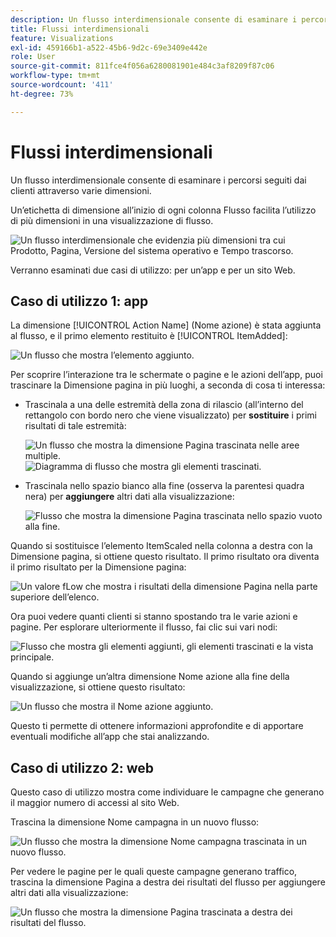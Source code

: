 ```yaml
---
description: Un flusso interdimensionale consente di esaminare i percorsi seguiti dai clienti attraverso varie dimensioni.
title: Flussi interdimensionali
feature: Visualizations
exl-id: 459166b1-a522-45b6-9d2c-69e3409e442e
role: User
source-git-commit: 811fce4f056a6280081901e484c3af8209f87c06
workflow-type: tm+mt
source-wordcount: '411'
ht-degree: 73%

---
```


# Flussi interdimensionali

Un flusso interdimensionale consente di esaminare i percorsi seguiti dai clienti attraverso varie dimensioni.

Un’etichetta di dimensione all’inizio di ogni colonna Flusso facilita l’utilizzo di più dimensioni in una visualizzazione di flusso.

![Un flusso interdimensionale che evidenzia più dimensioni tra cui Prodotto, Pagina, Versione del sistema operativo e Tempo trascorso.](assets/flow.png)

Verranno esaminati due casi di utilizzo: per un’app e per un sito Web.

## Caso di utilizzo 1: app

La dimensione [!UICONTROL Action Name] (Nome azione) è stata aggiunta al flusso, e il primo elemento restituito è [!UICONTROL ItemAdded]:

![Un flusso che mostra l’elemento aggiunto.](assets/multi-dimensional-flow.png)

Per scoprire l’interazione tra le schermate o pagine e le azioni dell’app, puoi trascinare la Dimensione pagina in più luoghi, a seconda di cosa ti interessa:

* Trascinala a una delle estremità della zona di rilascio (all’interno del rettangolo con bordo nero che viene visualizzato) per **sostituire** i primi risultati di tale estremità:

  ![Un flusso che mostra la dimensione Pagina trascinata nelle aree multiple.](assets/multi-dimensional-flow2.png) ![Diagramma di flusso che mostra gli elementi trascinati.](assets/multi-dimensional-flow3.png)

* Trascinala nello spazio bianco alla fine (osserva la parentesi quadra nera) per **aggiungere** altri dati alla visualizzazione:

  ![Flusso che mostra la dimensione Pagina trascinata nello spazio vuoto alla fine.](assets/multi-dimensional-flow4.png)

Quando si sostituisce l’elemento ItemScaled nella colonna a destra con la Dimensione pagina, si ottiene questo risultato. Il primo risultato ora diventa il primo risultato per la Dimensione pagina:

![Un valore fLow che mostra i risultati della dimensione Pagina nella parte superiore dell’elenco.](assets/multi-dimensional-flow5.png)

Ora puoi vedere quanti clienti si stanno spostando tra le varie azioni e pagine. Per esplorare ulteriormente il flusso, fai clic sui vari nodi:

![Flusso che mostra gli elementi aggiunti, gli elementi trascinati e la vista principale.](assets/multi-dimensional-flow6.png)

Quando si aggiunge un’altra dimensione Nome azione alla fine della visualizzazione, si ottiene questo risultato:

![Un flusso che mostra il Nome azione aggiunto.](assets/multi-dimensional-flow7.png)

Questo ti permette di ottenere informazioni approfondite e di apportare eventuali modifiche all’app che stai analizzando.

## Caso di utilizzo 2: web

Questo caso di utilizzo mostra come individuare le campagne che generano il maggior numero di accessi al sito Web.

Trascina la dimensione Nome campagna in un nuovo flusso:

![Un flusso che mostra la dimensione Nome campagna trascinata in un nuovo flusso.](assets/multi-dimensional-flow8.png)

Per vedere le pagine per le quali queste campagne generano traffico, trascina la dimensione Pagina a destra dei risultati del flusso per aggiungere altri dati alla visualizzazione:

![Un flusso che mostra la dimensione Pagina trascinata a destra dei risultati del flusso.](assets/multi-dimensional-flow9.png)
